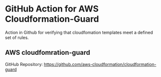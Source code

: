 # GitHub Action for AWS Cloudformation-Guard

Action in Github for verifying that cloudfomation templates meet a defined set of rules.

## AWS cloudfomration-guard

GitHub Repository:  https://github.com/aws-cloudformation/cloudformation-guard
